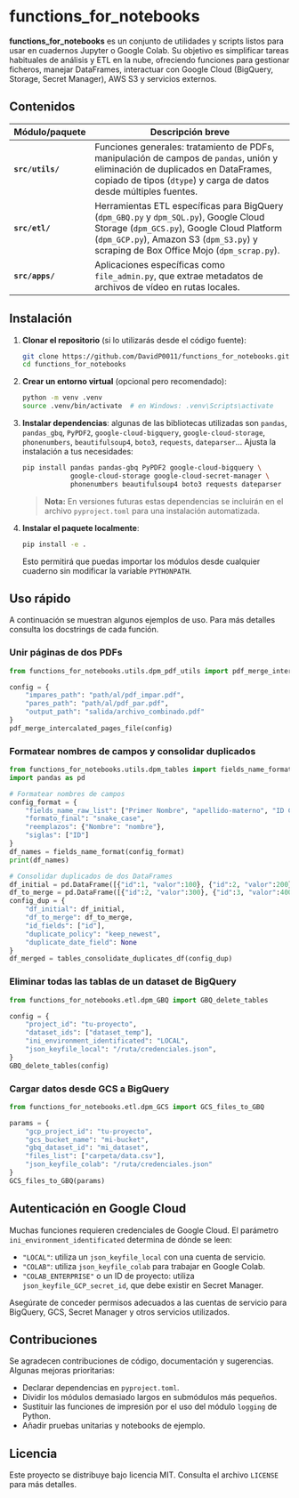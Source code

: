 # functions\_for\_notebooks

**functions\_for\_notebooks** es un conjunto de utilidades y scripts listos para usar en cuadernos Jupyter o Google Colab. Su objetivo es simplificar tareas habituales de análisis y ETL en la nube, ofreciendo funciones para gestionar ficheros, manejar DataFrames, interactuar con Google Cloud (BigQuery, Storage, Secret Manager), AWS S3 y servicios externos.

## Contenidos

| Módulo/paquete   | Descripción breve                                                                                                                                                                                                            |
| ---------------- | ---------------------------------------------------------------------------------------------------------------------------------------------------------------------------------------------------------------------------- |
| **`src/utils/`** | Funciones generales: tratamiento de PDFs, manipulación de campos de `pandas`, unión y eliminación de duplicados en DataFrames, copiado de tipos (`dtype`) y carga de datos desde múltiples fuentes.                          |
| **`src/etl/`**   | Herramientas ETL específicas para BigQuery (`dpm_GBQ.py` y `dpm_SQL.py`), Google Cloud Storage (`dpm_GCS.py`), Google Cloud Platform (`dpm_GCP.py`), Amazon S3 (`dpm_S3.py`) y scraping de Box Office Mojo (`dpm_scrap.py`). |
| **`src/apps/`**  | Aplicaciones específicas como `file_admin.py`, que extrae metadatos de archivos de vídeo en rutas locales.                                                                                                                   |

## Instalación

1. **Clonar el repositorio** (si lo utilizarás desde el código fuente):

   ```bash
   git clone https://github.com/DavidP0011/functions_for_notebooks.git
   cd functions_for_notebooks
   ```

2. **Crear un entorno virtual** (opcional pero recomendado):

   ```bash
   python -m venv .venv
   source .venv/bin/activate  # en Windows: .venv\Scripts\activate
   ```

3. **Instalar dependencias**: algunas de las bibliotecas utilizadas son `pandas`, `pandas_gbq`, `PyPDF2`, `google-cloud-bigquery`, `google-cloud-storage`, `phonenumbers`, `beautifulsoup4`, `boto3`, `requests`, `dateparser`… Ajusta la instalación a tus necesidades:

   ```bash
   pip install pandas pandas-gbq PyPDF2 google-cloud-bigquery \
               google-cloud-storage google-cloud-secret-manager \
               phonenumbers beautifulsoup4 boto3 requests dateparser
   ```

   > **Nota:** En versiones futuras estas dependencias se incluirán en el archivo `pyproject.toml` para una instalación automatizada.

4. **Instalar el paquete localmente**:

   ```bash
   pip install -e .
   ```

   Esto permitirá que puedas importar los módulos desde cualquier cuaderno sin modificar la variable `PYTHONPATH`.

## Uso rápido

A continuación se muestran algunos ejemplos de uso. Para más detalles consulta los docstrings de cada función.

### Unir páginas de dos PDFs

```python
from functions_for_notebooks.utils.dpm_pdf_utils import pdf_merge_intercalated_pages_file

config = {
    "impares_path": "path/al/pdf_impar.pdf",
    "pares_path": "path/al/pdf_par.pdf",
    "output_path": "salida/archivo_combinado.pdf"
}
pdf_merge_intercalated_pages_file(config)
```

### Formatear nombres de campos y consolidar duplicados

```python
from functions_for_notebooks.utils.dpm_tables import fields_name_format, tables_consolidate_duplicates_df
import pandas as pd

# Formatear nombres de campos
config_format = {
    "fields_name_raw_list": ["Primer Nombre", "apellido-materno", "ID Cliente"],
    "formato_final": "snake_case",
    "reemplazos": {"Nombre": "nombre"},
    "siglas": ["ID"]
}
df_names = fields_name_format(config_format)
print(df_names)

# Consolidar duplicados de dos DataFrames
df_initial = pd.DataFrame([{"id":1, "valor":100}, {"id":2, "valor":200}])
df_to_merge = pd.DataFrame([{"id":2, "valor":300}, {"id":3, "valor":400}])
config_dup = {
    "df_initial": df_initial,
    "df_to_merge": df_to_merge,
    "id_fields": ["id"],
    "duplicate_policy": "keep_newest",
    "duplicate_date_field": None
}
df_merged = tables_consolidate_duplicates_df(config_dup)
```

### Eliminar todas las tablas de un dataset de BigQuery

```python
from functions_for_notebooks.etl.dpm_GBQ import GBQ_delete_tables

config = {
    "project_id": "tu-proyecto",
    "dataset_ids": ["dataset_temp"],
    "ini_environment_identificated": "LOCAL",
    "json_keyfile_local": "/ruta/credenciales.json",
}
GBQ_delete_tables(config)
```

### Cargar datos desde GCS a BigQuery

```python
from functions_for_notebooks.etl.dpm_GCS import GCS_files_to_GBQ

params = {
    "gcp_project_id": "tu-proyecto",
    "gcs_bucket_name": "mi-bucket",
    "gbq_dataset_id": "mi_dataset",
    "files_list": ["carpeta/data.csv"],
    "json_keyfile_colab": "/ruta/credenciales.json"
}
GCS_files_to_GBQ(params)
```

## Autenticación en Google Cloud

Muchas funciones requieren credenciales de Google Cloud. El parámetro `ini_environment_identificated` determina de dónde se leen:

* `"LOCAL"`: utiliza un `json_keyfile_local` con una cuenta de servicio.
* `"COLAB"`: utiliza `json_keyfile_colab` para trabajar en Google Colab.
* `"COLAB_ENTERPRISE"` o un ID de proyecto: utiliza `json_keyfile_GCP_secret_id`, que debe existir en Secret Manager.

Asegúrate de conceder permisos adecuados a las cuentas de servicio para BigQuery, GCS, Secret Manager y otros servicios utilizados.

## Contribuciones

Se agradecen contribuciones de código, documentación y sugerencias. Algunas mejoras prioritarias:

* Declarar dependencias en `pyproject.toml`.
* Dividir los módulos demasiado largos en submódulos más pequeños.
* Sustituir las funciones de impresión por el uso del módulo `logging` de Python.
* Añadir pruebas unitarias y notebooks de ejemplo.

## Licencia

Este proyecto se distribuye bajo licencia MIT. Consulta el archivo `LICENSE` para más detalles.
